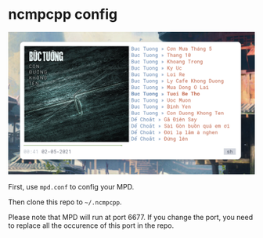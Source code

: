 # ncmpcpp config

![](screenshot.png)

First, use `mpd.conf` to config your MPD.

Then clone this repo to `~/.ncmpcpp`.

Please note that MPD will run at port 6677. If you change the port, you need to replace all the occurence of this port in the repo.

